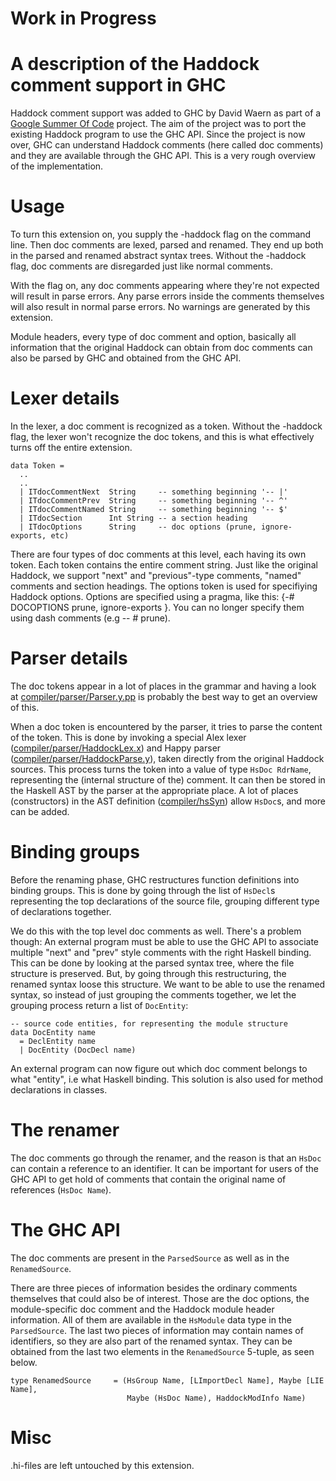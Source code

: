 # Work in Progress


# A description of the Haddock comment support in GHC



Haddock comment support was added to GHC by David Waern as part of a [
Google Summer Of Code](http://code.google.com/soc) project. The aim of the project was to  port the existing Haddock program to use the GHC API. Since the project is now over, GHC can understand Haddock comments (here called doc comments) and they are available through the GHC API. This is a very rough overview of the implementation.


# Usage



To turn this extension on, you supply the -haddock flag on the command line. Then doc comments are lexed, parsed and renamed. They end up both in the parsed and renamed abstract syntax trees. Without the -haddock flag, doc comments are disregarded just like normal comments. 



With the flag on, any doc comments appearing where they're not expected will result in parse errors. Any parse errors inside the comments themselves will also result in normal parse errors. No warnings are generated by this extension.



Module headers, every type of doc comment and option, basically all information that the original Haddock can obtain from doc comments can also be parsed by GHC and obtained from the GHC API.  


# Lexer details



In the lexer, a doc comment is recognized as a token. Without the -haddock flag, the lexer won't recognize the doc tokens, and this is what effectively turns off the entire extension.


```wiki
data Token =
  ..
  ..
  | ITdocCommentNext  String     -- something beginning '-- |'
  | ITdocCommentPrev  String     -- something beginning '-- ^'
  | ITdocCommentNamed String     -- something beginning '-- $'
  | ITdocSection      Int String -- a section heading
  | ITdocOptions      String     -- doc options (prune, ignore-exports, etc)
```


There are four types of doc comments at this level, each having its own token. Each token contains the entire comment string. 
Just like the original Haddock, we support "next" and "previous"-type comments, "named" comments and section headings. The options token is used for   specifiying Haddock options. Options are specified using a pragma, like this: {-\# DOCOPTIONS prune, ignore-exports }. You can no longer specify them using dash comments (e.g -- \# prune).


# Parser details



The doc tokens appear in a lot of places in the grammar and having a look at [compiler/parser/Parser.y.pp](/trac/ghc/browser/ghc/compiler/parser/Parser.y.pp) is probably the best way to get an overview of this.   



When a doc token is encountered by the parser, it tries to parse the content of the token. This is done by invoking a special Alex lexer ([compiler/parser/HaddockLex.x](/trac/ghc/browser/ghc/compiler/parser/HaddockLex.x)) and Happy parser ([compiler/parser/HaddockParse.y](/trac/ghc/browser/ghc/compiler/parser/HaddockParse.y)), taken directly from the original Haddock sources. This process turns the token into a value of type `HsDoc RdrName`, representing the (internal structure of the) comment. It can then be stored in the Haskell AST by the parser at the appropriate place. A lot of places (constructors) in the AST definition ([compiler/hsSyn](/trac/ghc/browser/ghc/compiler/hsSyn)) allow `HsDoc`s, and more can be added.


# Binding groups



Before the renaming phase, GHC restructures function definitions into binding groups. This is done by going through the list of `HsDecl`s representing the top declarations of the source file, grouping different type of declarations together.



We do this with the top level doc comments as well. There's a problem though: An external program must be able to use the GHC API to associate multiple "next" and "prev" style comments with the right Haskell binding. This can be done by looking at the parsed syntax tree, where the file structure is preserved. But, by going through this restructuring, the renamed syntax loose this structure. We want to be able to use the renamed syntax, so instead of just grouping the comments together, we let the grouping process return a list of `DocEntity`:


```wiki
-- source code entities, for representing the module structure
data DocEntity name
  = DeclEntity name
  | DocEntity (DocDecl name)
```


An external program can now figure out which doc comment belongs to what "entity", i.e what Haskell binding. This solution is also used for method declarations in classes. 


# The renamer



The doc comments go through the renamer, and the reason is that an `HsDoc` can contain a reference to an identifier. It can be important for users of the GHC API to get hold of comments that contain the original name of references (`HsDoc Name`).


# The GHC API



The doc comments are present in the `ParsedSource` as well as in the `RenamedSource`.



There are three pieces of information besides the ordinary comments themselves that could also be of interest. Those are the doc options, the module-specific doc comment and the Haddock module header information. All of them are available in the `HsModule` data type in the `ParsedSource`. The last two pieces of information may contain names of identifiers, so they are also part of the renamed syntax. They can be obtained from the last two elements in the `RenamedSource` 5-tuple, as seen below.


```wiki
type RenamedSource     = (HsGroup Name, [LImportDecl Name], Maybe [LIE Name],
                          Maybe (HsDoc Name), HaddockModInfo Name)
```

# Misc



.hi-files are left untouched by this extension.


